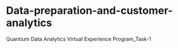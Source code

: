 # Data-preparation-and-customer-analytics
Quantium Data Analytics Virtual Experience Program_Task-1
